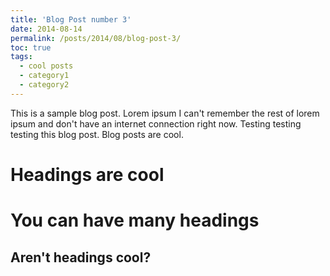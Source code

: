 ```yaml
---
title: 'Blog Post number 3'
date: 2014-08-14
permalink: /posts/2014/08/blog-post-3/
toc: true
tags:
  - cool posts
  - category1
  - category2
---
```


This is a sample blog post. Lorem ipsum I can't remember the rest of lorem ipsum and don't have an internet connection right now. Testing testing testing this blog post. Blog posts are cool. 

Headings are cool
======

You can have many headings
======

Aren't headings cool?
------
